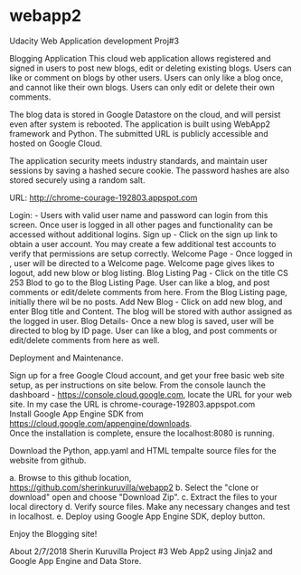 # webapp2
Udacity Web Application development Proj#3

Blogging Application
This cloud web application allows registered and signed in users to post new blogs, edit or deleting existing blogs.
Users can like or comment on blogs by other users.  Users can only like a blog once, and cannot like their own blogs.
Users can only edit or delete their own comments.

The blog data is stored in Google Datastore on the cloud, and will persist even after system is rebooted.  The application is built using WebApp2 framework and Python. The submitted URL is publicly accessible and hosted on Google Cloud.

The application security meets industry standards, and maintain user sessions by saving a hashed secure cookie.  The password hashes are also stored securely using a random salt.

URL:
http://chrome-courage-192803.appspot.com  

Login: - Users with valid user name and password can login from this screen.  Once user is logged in all other pages and functionality can be accessed without additional logins.
Sign up - Click on the sign up link to obtain a user account.  You may create a few additional test accounts to verify that permissions are setup correctly.
Welcome Page - Once logged in , user will be directed to a Welcome page.  Welcome page gives likes to logout, add new blow or blog listing.
Blog Listing Pag - Click on the title CS 253 Blod to go to the Blog Listing Page.  User can like a blog, and post comments or edit/delete comments from here.
From the Blog Listing page, initially there wil be no posts.
Add New Blog - Click on add new blog, and enter Blog title and Content. The blog will be stored with author assigned as the logged in user.
Blog Details- Once a new blog is saved, user will be directed to blog by ID page.  User can like a blog, and post comments or edit/delete comments from here as well.


Deployment and Maintenance. 

Sign up for a free Google Cloud account, and get your free basic web site setup, as per instructions on site below.
From the console launch the dashboard - https://console.cloud.google.com, locate the URL for your web site.
In my case the URL is chrome-courage-192803.appspot.com  
Install Google App Engine SDK from https://cloud.google.com/appengine/downloads.  
Once the installation is complete, ensure the localhost:8080 is running.

Download the Python, app.yaml and HTML tempalte source files for the website from github.

a. Browse to this github location, https://github.com/sherinkuruvilla/webapp2
b. Select the "clone or download" open and choose "Download Zip". 
c. Extract the files to your local directory
d. Verify source files. Make any necessary changes and test in localhost. 
e. Deploy using Google App Engine SDK, deploy button.

Enjoy the Blogging site!

About 2/7/2018 Sherin Kuruvilla Project #3 Web App2 using Jinja2 and Google App Engine and Data Store.
